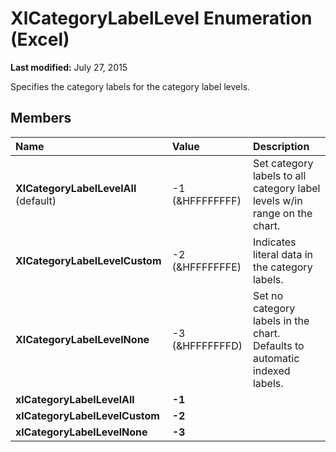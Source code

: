 
# XlCategoryLabelLevel Enumeration (Excel)

 **Last modified:** July 27, 2015

Specifies the category labels for the category label levels.

## Members



|**Name**|**Value**|**Description**|
|:-----|:-----|:-----|
| **XlCategoryLabelLevelAll** (default)|-1 (&amp;HFFFFFFFF)|Set category labels to all category label levels w/in range on the chart.|
| **XlCategoryLabelLevelCustom**|-2 (&amp;HFFFFFFFE)|Indicates literal data in the category labels.|
| **XlCategoryLabelLevelNone**|-3 (&amp;HFFFFFFFD)|Set no category labels in the chart. Defaults to automatic indexed labels.|
| **xlCategoryLabelLevelAll**| **-1**||
| **xlCategoryLabelLevelCustom**| **-2**||
| **xlCategoryLabelLevelNone**| **-3**||
